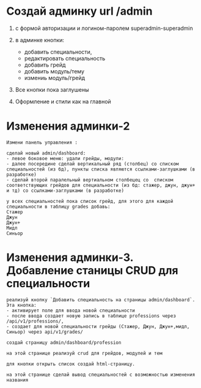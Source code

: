 # Создай админку url /admin

1. с формой авторизации и логином-паролем superadmin-superadmin
2. в админке кнопки:
    * добавить специальности,
    * редактировать специальность
    * добавить грейд
    * добавить модуль/тему
    * измениь модуль/грейд
    
3. Все кнопки пока заглушены
4. Оформление и стили как на главной


# Изменения админки-2
```
Измени панель управления :

сделай новый admin/dashboard:  
- левое боковое меню: удали грейды, модули:
- далее посередине сделай вертикальный ряд (столбец) со списком специальностей (из бд), пункты списка являются ссылками-заглушками (в разработке)
- сделай второй паралельный вертиальном столбецец со  списком соответствующих грейдов для специальности (из бд: стажер, джун, джун+ и тд) со ссылками-заглушками (в разработке)
```

```
у всех специальностей пока список грейд, для этого для каждой специальности в таблицу grades добавь:
Стажер
Джун
Джун+
Мидл
Синьор
```






# Изменения админки-3. Добавление станицы CRUD для специальности

```
реализуй кнопку `Добавить специальность на страницы admin/dashboard`.
Эта кнопка:
- активирует поле для ввода новой специальности
- после ввода создает новую запись в таблице professions через /api/v1/professions/, 
- создает для новой специальности грейды (Стажер, Джун, Джун+,мидл, Синьор) через api/v1/grades/ 

```

```
создай страницу admin/dashboard/profession 

на этой странице реализуй crud для грейдов, модулей и тем

для кнопки открыть список создай html-страницу.

на этой странице сделай вывод специальностей с возможностью изменения названия

